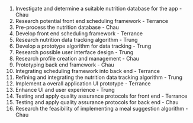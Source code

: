 1. Investigate and determine a suitable nutrition database for the app - Chau
2. Research potential front end scheduling framework - Terrance
3. Pre-process the nutrition database - Chau
4. Develop front end scheduling framework - Terrance
5. Research nutrition data tracking algorithm - Trung
6. Develop a prototype algorithm for data tracking - Trung 
7. Research possible user interface design - Trung
8. Research profile creation and management - Chau
9. Prototyping back end framework - Chau
10. Integrating scheduling framework into back end - Terrance
11. Refining and integrating the nutrition data tracking algorithm - Trung
12. Implement a overall application UI prototype - Terrance
13. Enhance UI and user experience - Trung
14. Testing and apply quality assurance protocols for front end - Terrance
15. Testing and apply quality assurance protocols for back end - Chau
16. Research the feasibility of implementing a meal suggestion algorithm - Chau


